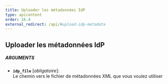 ```yaml
---
title: Uploader les métadonnées IdP
type: apicontent
order: 16.4
external_redirect: /api/#upload-idp-metadata
---
```


## Uploader les métadonnées IdP

##### ARGUMENTS
* **`idp_file`** [*obligatoire*]:  
     Le chemin vers le fichier de métadonnées XML que vous voulez utiliser
